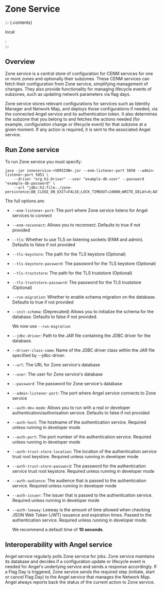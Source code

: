Zone Service
============

::: {.contents}

local

:   
:::

Overview
-------

Zone service is a central store of configuration for CENM services
for one or more zones and optionally their subzones. These CENM services
can fetch their configuration from Zone service, simplifying
management of changes. They also provide functionality for managing
lifecycle events of subzones, such as updating network parameters via
flag days.

Zone service stores relevant configurations for services such as Identity
Manager and Network Map, and deploys those configurations if needed, via the
connected Angel service and its authentication token. It also determines the subzone that you belong to and fetches the actions needed (for example, configuration change or lifecycle event) for that subzone at a given moment. If any action is required, it is sent to the associated Angel service. 

Run Zone service
------------------------

To run Zone service you must specify:

``` {.bash}
java -jar zoneservice-<VERSION>.jar --enm-listener-port 5050 --admin-listener-port 5051 \
    --driver "org.h2.Driver" --user "example-db-user" --password "example-db-password" \
    --url "jdbc:h2:file:./zone-persistence;DB_CLOSE_ON_EXIT=FALSE;LOCK_TIMEOUT=10000;WRITE_DELAY=0;AUTO_SERVER_PORT=0"
```

The full options are:

-   `--enm-listener-port`: The port where Zone service listens for Angel services to connect
-   `--enm-reconnect`:  Allows you to reconnect. Defaults to true if not
    provided
-   `--tls`: Whether to use TLS on listening sockets (ENM and admin). Defaults to false if
    not provided
-   `--tls-keystore`: The path for the TLS keystore (Optional)
-   `--tls-keystore-password`: The password for the TLS keystore
    (Optional)
-   `--tls-truststore`: The path for the TLS truststore (Optional)
-   `--tls-truststore-password`: The password for the TLS truststore (Optional)
-   `--run-migration`:  Whether to enable schema migration on the database. Defaults to true if not provided
-   `--init-schema`: (Deprecated) Allows you to initialize the schema for the database. Defaults to false if not provided. 
    
    We now use `--run-migration`
-   `--jdbc-driver`:  Path to the JAR file containing the JDBC driver for the database.
-   `--driver-class-name`: Name of the JDBC driver class within the JAR file specified by                   --jdbc-driver.
-   `--url`: The URL for Zone service's database
-   `--user`: The user for Zone service's database
-   `--password`: The password for Zone service's database
-   `--admin-listener-port`: The port where Angel service connects to Zone service
- `--auth-dev-mode`: Allows you to run with a real or developer
    authentication/authorisation service. Defaults to false if not
    provided 
-   `--auth-host`: The hostname of the authentication service. Required
    unless running in developer mode
-   `--auth-port`: The port number of the authentication service. Required
    unless running in developer mode
-   `--auth-trust-store-location`: The location of the authentication service trust root keystore. Required unless running in developer mode
-  `--auth-trust-store-password`: The password for the authentication
    service trust root keystore. Required unless running in developer mode

- `--auth-audience`: The audience that is passed to the authentication service. Required unless running in developer mode
-   `--auth-issuer`: The issuer that is passed to the authentication service.
    Required unless running in developer mode

- `--auth-leeway`: Leeway is the amount of time allowed when checking JSON Web Token (JWT) issuance and expiration times. Passed to the authentication service.
    Required unless running in developer mode. 

    We recommend a default time of **10 seconds**.



Interoperability with Angel service
-----------------------------------

Angel service regularly polls Zone service for jobs. Zone service
maintains its database and decides if a configuration update or
lifecycle event is needed for Angel's underlying service and sends
a response accordingly. If a Flag Day is triggered, Zone service
sends the required step (initiate, start or cancel Flag Day) to the 
Angel service that manages the Network Map. Angel always reports back the status of the current action to Zone service.
